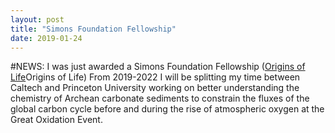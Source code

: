 ```yaml
---
layout: post
title: "Simons Foundation Fellowship"
date: 2019-01-24
---
```


#NEWS:
I was just awarded a Simons Foundation Fellowship ([Origins of Life](https://www.simonsfoundation.org/life-sciences/origins-of-life)Origins of Life)
From 2019-2022 I will be splitting my time between Caltech and Princeton University working on better understanding the chemistry of Archean carbonate sediments to constrain the fluxes of the global carbon cycle before and during the rise of atmospheric oxygen at the Great Oxidation Event.
